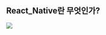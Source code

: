 ## React_Native란 무엇인가?
<div style="display:flex; flex-direction:column; align-items:flex-start;">
    <div>
        <img src="https://github.com/doyi0107/React_native_study/assets/93458143/abe582e0-da92-48a6-9188-436e8e6e4301">
    </div><br/>
</div>
